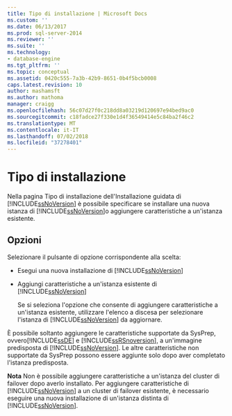 ```yaml
---
title: Tipo di installazione | Microsoft Docs
ms.custom: ''
ms.date: 06/13/2017
ms.prod: sql-server-2014
ms.reviewer: ''
ms.suite: ''
ms.technology:
- database-engine
ms.tgt_pltfrm: ''
ms.topic: conceptual
ms.assetid: 0420c555-7a3b-42b9-8651-0b4f5bcb0008
caps.latest.revision: 10
author: mashamsft
ms.author: mathoma
manager: craigg
ms.openlocfilehash: 56c07d27f0c218dd8a03219d120697e94bed9ac0
ms.sourcegitcommit: c18fadce27f330e1d4f36549414e5c84ba2f46c2
ms.translationtype: MT
ms.contentlocale: it-IT
ms.lasthandoff: 07/02/2018
ms.locfileid: "37278401"
---
```

# <a name="installation-type"></a>Tipo di installazione
  Nella pagina Tipo di installazione dell'Installazione guidata di [!INCLUDE[ssNoVersion](../../includes/ssnoversion-md.md)] è possibile specificare se installare una nuova istanza di [!INCLUDE[ssNoVersion](../../includes/ssnoversion-md.md)]o aggiungere caratteristiche a un'istanza esistente.  
  
## <a name="options"></a>Opzioni  
 Selezionare il pulsante di opzione corrispondente alla scelta:  
  
-   Esegui una nuova installazione di [!INCLUDE[ssNoVersion](../../includes/ssnoversion-md.md)]  
  
-   Aggiungi caratteristiche a un'istanza esistente di [!INCLUDE[ssNoVersion](../../includes/ssnoversion-md.md)]  
  
     Se si seleziona l'opzione che consente di aggiungere caratteristiche a un'istanza esistente, utilizzare l'elenco a discesa per selezionare l'istanza di [!INCLUDE[ssNoVersion](../../includes/ssnoversion-md.md)] da aggiornare.  
  
 È possibile soltanto aggiungere le caratteristiche supportate da SysPrep, ovvero[!INCLUDE[ssDE](../../includes/ssde-md.md)] e [!INCLUDE[ssRSnoversion](../../includes/ssrsnoversion-md.md)], a un'immagine predisposta di [!INCLUDE[ssNoVersion](../../includes/ssnoversion-md.md)]. Le altre caratteristiche non supportate da SysPrep possono essere aggiunte solo dopo aver completato l'istanza predisposta.  
  
 **Nota** Non è possibile aggiungere caratteristiche a un'istanza del cluster di failover dopo averlo installato. Per aggiungere caratteristiche di [!INCLUDE[ssNoVersion](../../includes/ssnoversion-md.md)] a un cluster di failover esistente, è necessario eseguire una nuova installazione di un'istanza distinta di [!INCLUDE[ssNoVersion](../../includes/ssnoversion-md.md)].  
  
  
